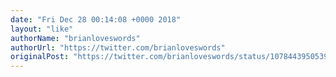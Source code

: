 ```yaml
---
date: "Fri Dec 28 00:14:08 +0000 2018"
layout: "like"
authorName: "brianloveswords"
authorUrl: "https://twitter.com/brianloveswords"
originalPost: "https://twitter.com/brianloveswords/status/1078443950539788288"
---
```

